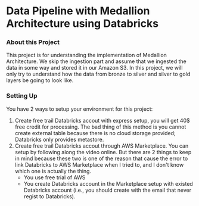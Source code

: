 # Data Pipeline with Medallion Architecture using Databricks

### About this Project
This project is for understanding the implementation of Medallion Architecture. We skip the ingestion part and assume that we ingested the data in some way and stored it in our Amazon S3. In this project, we will only try to understand how the data from bronze to silver and silver to gold layers be going to look like.

### Setting Up
You have 2 ways to setup your environment for this project:
1. Create free trail Databricks accout with express setup, you will get 40$ free credit for processing. The bad thing of this method is you cannot create external table because there is no cloud storage provided; Databricks only provides metastore.
2. Create free trail Databricks accout through AWS Marketplace. You can setup by following along the video online. But there are 2 things to keep in mind because these two is one of the reason that cause the error to link Databricks to AWS Marketplace when I tried to, and I don't know which one is actually the thing.
   - You use free trial of AWS
   - You create Databricks account in the Marketplace setup with existed Databricks account (i.e., you should create with the email that never regist to Databricks).

